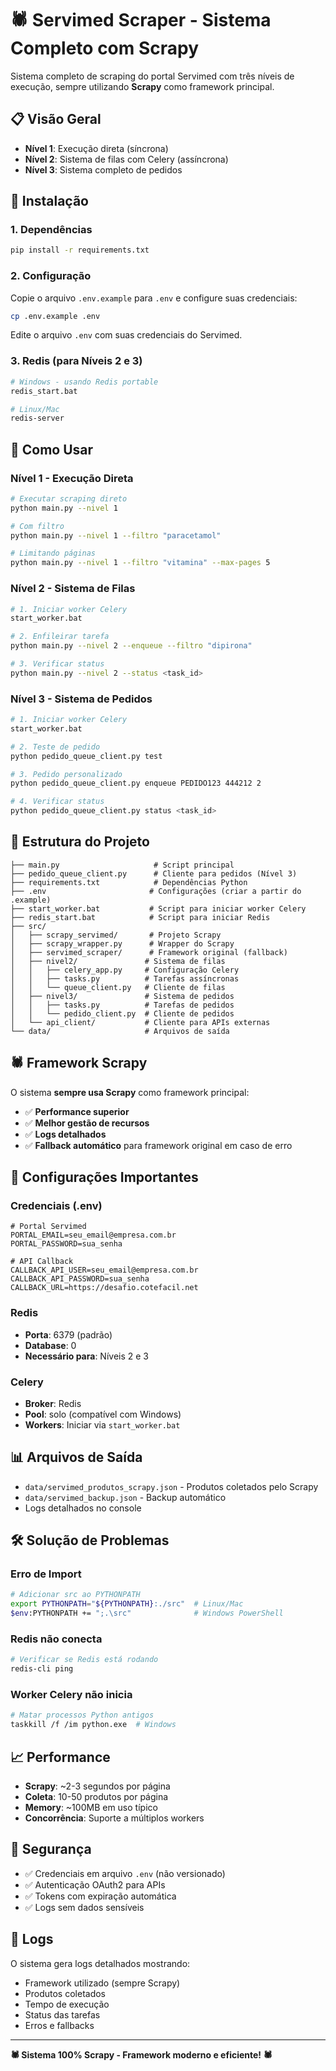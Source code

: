 # 🕷️ Servimed Scraper - Sistema Completo com Scrapy

Sistema completo de scraping do portal Servimed com três níveis de execução, sempre utilizando **Scrapy** como framework principal.

## 📋 Visão Geral

- **Nível 1**: Execução direta (síncrona)
- **Nível 2**: Sistema de filas com Celery (assíncrona)
- **Nível 3**: Sistema completo de pedidos

## 🚀 Instalação

### 1. Dependências
```bash
pip install -r requirements.txt
```

### 2. Configuração
Copie o arquivo `.env.example` para `.env` e configure suas credenciais:
```bash
cp .env.example .env
```

Edite o arquivo `.env` com suas credenciais do Servimed.

### 3. Redis (para Níveis 2 e 3)
```bash
# Windows - usando Redis portable
redis_start.bat

# Linux/Mac
redis-server
```

## 🎯 Como Usar

### **Nível 1 - Execução Direta**
```bash
# Executar scraping direto
python main.py --nivel 1

# Com filtro
python main.py --nivel 1 --filtro "paracetamol"

# Limitando páginas
python main.py --nivel 1 --filtro "vitamina" --max-pages 5
```

### **Nível 2 - Sistema de Filas**
```bash
# 1. Iniciar worker Celery
start_worker.bat

# 2. Enfileirar tarefa
python main.py --nivel 2 --enqueue --filtro "dipirona"

# 3. Verificar status
python main.py --nivel 2 --status <task_id>
```

### **Nível 3 - Sistema de Pedidos**
```bash
# 1. Iniciar worker Celery
start_worker.bat

# 2. Teste de pedido
python pedido_queue_client.py test

# 3. Pedido personalizado
python pedido_queue_client.py enqueue PEDIDO123 444212 2

# 4. Verificar status
python pedido_queue_client.py status <task_id>
```

## 📁 Estrutura do Projeto

```
├── main.py                     # Script principal
├── pedido_queue_client.py      # Cliente para pedidos (Nível 3)
├── requirements.txt            # Dependências Python
├── .env                       # Configurações (criar a partir do .example)
├── start_worker.bat           # Script para iniciar worker Celery
├── redis_start.bat            # Script para iniciar Redis
├── src/
│   ├── scrapy_servimed/       # Projeto Scrapy
│   ├── scrapy_wrapper.py      # Wrapper do Scrapy
│   ├── servimed_scraper/      # Framework original (fallback)
│   ├── nivel2/               # Sistema de filas
│   │   ├── celery_app.py     # Configuração Celery
│   │   ├── tasks.py          # Tarefas assíncronas
│   │   └── queue_client.py   # Cliente de filas
│   ├── nivel3/               # Sistema de pedidos
│   │   ├── tasks.py          # Tarefas de pedidos
│   │   └── pedido_client.py  # Cliente de pedidos
│   └── api_client/           # Cliente para APIs externas
└── data/                     # Arquivos de saída
```

## 🕷️ Framework Scrapy

O sistema **sempre usa Scrapy** como framework principal:

- ✅ **Performance superior**
- ✅ **Melhor gestão de recursos**
- ✅ **Logs detalhados**
- ✅ **Fallback automático** para framework original em caso de erro

## 🔧 Configurações Importantes

### Credenciais (.env)
```env
# Portal Servimed
PORTAL_EMAIL=seu_email@empresa.com.br
PORTAL_PASSWORD=sua_senha

# API Callback
CALLBACK_API_USER=seu_email@empresa.com.br
CALLBACK_API_PASSWORD=sua_senha
CALLBACK_URL=https://desafio.cotefacil.net
```

### Redis
- **Porta**: 6379 (padrão)
- **Database**: 0
- **Necessário para**: Níveis 2 e 3

### Celery
- **Broker**: Redis
- **Pool**: solo (compatível com Windows)
- **Workers**: Iniciar via `start_worker.bat`

## 📊 Arquivos de Saída

- `data/servimed_produtos_scrapy.json` - Produtos coletados pelo Scrapy
- `data/servimed_backup.json` - Backup automático
- Logs detalhados no console

## 🛠️ Solução de Problemas

### Erro de Import
```bash
# Adicionar src ao PYTHONPATH
export PYTHONPATH="${PYTHONPATH}:./src"  # Linux/Mac
$env:PYTHONPATH += ";.\src"              # Windows PowerShell
```

### Redis não conecta
```bash
# Verificar se Redis está rodando
redis-cli ping
```

### Worker Celery não inicia
```bash
# Matar processos Python antigos
taskkill /f /im python.exe  # Windows
```

## 📈 Performance

- **Scrapy**: ~2-3 segundos por página
- **Coleta**: 10-50 produtos por página
- **Memory**: ~100MB em uso típico
- **Concorrência**: Suporte a múltiplos workers

## 🔐 Segurança

- ✅ Credenciais em arquivo `.env` (não versionado)
- ✅ Autenticação OAuth2 para APIs
- ✅ Tokens com expiração automática
- ✅ Logs sem dados sensíveis

## 📝 Logs

O sistema gera logs detalhados mostrando:
- Framework utilizado (sempre Scrapy)
- Produtos coletados
- Tempo de execução
- Status das tarefas
- Erros e fallbacks

---

**🕷️ Sistema 100% Scrapy - Framework moderno e eficiente! 🕷️**
